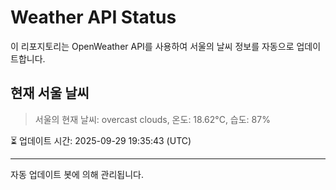 
# Weather API Status

이 리포지토리는 OpenWeather API를 사용하여 서울의 날씨 정보를 자동으로 업데이트합니다.

## 현재 서울 날씨
> 서울의 현재 날씨: overcast clouds, 온도: 18.62°C, 습도: 87%

⏳ 업데이트 시간: 2025-09-29 19:35:43 (UTC)

---
자동 업데이트 봇에 의해 관리됩니다.
